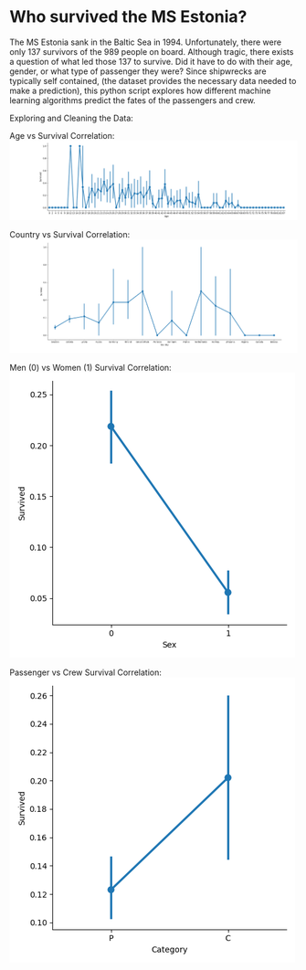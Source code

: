 # Who survived the MS Estonia?

The MS Estonia sank in the Baltic Sea in 1994. Unfortunately, there were only 137 survivors of the 989 people on board.
Although tragic, there exists a question of what led those 137 to survive. Did it have to do with their age, gender, or what type of passenger they were? Since shipwrecks are typically self contained, (the dataset provides the necessary data needed to make a prediction), this python script explores how different machine learning algorithms predict the fates of the passengers and crew.

Exploring and Cleaning the Data:

Age vs Survival Correlation:
![Age vs Survival Correlation](images/Age.png)

Country vs Survival Correlation:
![Country vs Survival Correlation](images/country_survival.png)

Men (0) vs Women (1) Survival Correlation:
![Men vs Women Survival Correlation](images/Men_0_Women_1.png)

Passenger vs Crew Survival Correlation:
![Passenger vs Crew Survival Correlation](images/Passenger_Crew.png)
